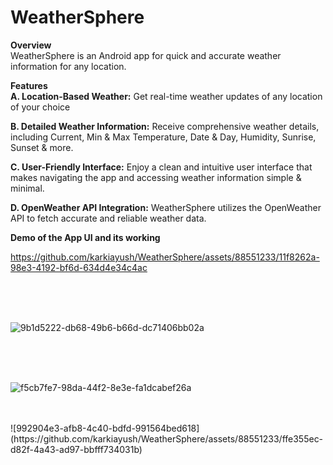 # WeatherSphere

**Overview**<br>
WeatherSphere is an Android app for quick and accurate weather information for any location.

**Features**<br>
**A. Location-Based Weather:** Get real-time weather updates of any location of your choice

**B. Detailed Weather Information:** Receive comprehensive weather details, including Current, Min & Max Temperature, Date & Day, Humidity, Sunrise, Sunset & more.


**C. User-Friendly Interface:** 
Enjoy a clean and intuitive user interface that makes navigating the app and accessing weather information simple & minimal.

**D. OpenWeather API Integration:** WeatherSphere utilizes the OpenWeather API to fetch accurate and reliable weather data.



**Demo of the App UI and its working**

https://github.com/karkiayush/WeatherSphere/assets/88551233/11f8262a-98e3-4192-bf6d-634d4e34c4ac

<br>
<br>
<br>



![9b1d5222-db68-49b6-b66d-dc71406bb02a](https://github.com/karkiayush/WeatherSphere/assets/88551233/345c6da6-b431-401c-8844-d9d89e8f5597)

<br>
<br>
<br>


![f5cb7fe7-98da-44f2-8e3e-fa1dcabef26a](https://github.com/karkiayush/WeatherSphere/assets/88551233/8b8e624f-d7ff-4084-bb52-594eb77ea148)


<br>
<br>
![992904e3-afb8-4c40-bdfd-991564bed618](https://github.com/karkiayush/WeatherSphere/assets/88551233/ffe355ec-d82f-4a43-ad97-bbfff734031b)
